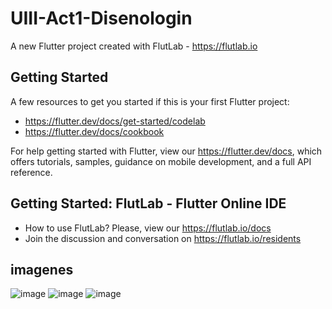 # UIII-Act1-Disenologin

A new Flutter project created with FlutLab - https://flutlab.io

## Getting Started

A few resources to get you started if this is your first Flutter project:

- https://flutter.dev/docs/get-started/codelab
- https://flutter.dev/docs/cookbook

For help getting started with Flutter, view our
https://flutter.dev/docs, which offers tutorials,
samples, guidance on mobile development, and a full API reference.

## Getting Started: FlutLab - Flutter Online IDE

- How to use FlutLab? Please, view our https://flutlab.io/docs
- Join the discussion and conversation on https://flutlab.io/residents

## imagenes
![image](https://github.com/REriveradelgadillo/UIII_act1/assets/143548741/89534818-9325-402c-9db4-4c5cbe03911b)
![image](https://github.com/REriveradelgadillo/UIII_act1/assets/143548741/fa4307c1-b534-4408-a68f-c0e646e5dd49)
![image](https://github.com/REriveradelgadillo/UIII_act1/assets/143548741/ed7a8ed9-e818-4864-89b6-b788e6e98476)

